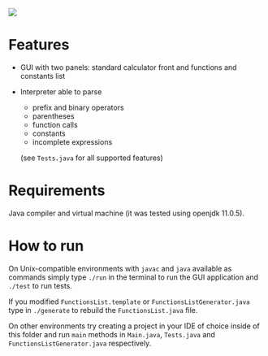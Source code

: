 ![](https://i.ibb.co/MsCFLQG/calculator.gif)

# Features

- GUI with two panels: standard calculator front and functions and constants list
- Interpreter able to parse 
  - prefix and binary operators 
  - parentheses
  - function calls
  - constants
  - incomplete expressions

  (see `Tests.java` for all supported features)

# Requirements
Java compiler and virtual machine (it was tested using openjdk 11.0.5).

# How to run
On Unix-compatible environments with `javac` and `java` available as commands 
simply type `./run` in the terminal to run the GUI application and `./test` to run tests.

If you modified `FunctionsList.template` or `FunctionsListGenerator.java` type in `./generate` to rebuild the `FunctionsList.java` file.

On other environments try creating a project in your IDE of choice inside of this folder and run `main` methods in `Main.java`, `Tests.java` and `FunctionsListGenerator.java` respectively.
